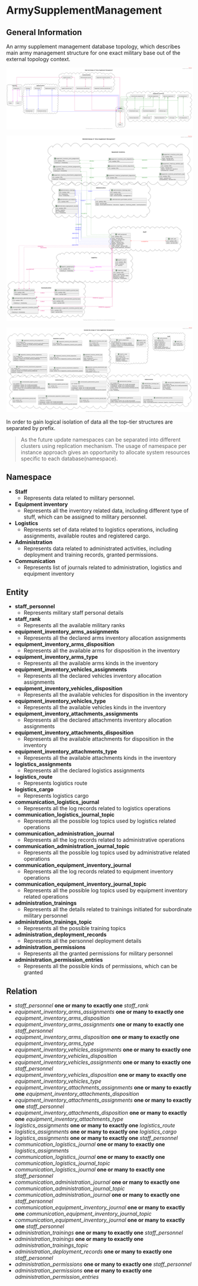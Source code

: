 # ArmySupplementManagement

## General Information

An army supplement management database topology, which describes main army management structure for one exact military base out of the external topology context.

![](./docs/examples/high-level-design.png)

![](./docs/examples/detailed-design.png)

![](./docs/examples/detailed-design-sql.png)

In order to gain logical isolation of data all the top-tier structures are separated by prefix.

> As the future update namespaces can be separated into different clusters using replication mechanism. The usage of namespace per instance approach gives an opportunity to allocate system resources specific to each database(namespace).

## Namespace

* **Staff**
  * Represents data related to military personnel. 
* **Equipment inventory**
  * Represents all the inventory related data, including different type of stuff, which can be assigned to military personnel.
* **Logistics**
  * Represents set of data related to logistics operations, including assignments, available routes and registered cargo.
* **Administration**
  * Represents data related to administrated activities, including deployment and training records, granted permissions. 
* **Communication**
  * Represents list of journals related to administration, logistics and equipment inventory

## Entity

* **staff_personnel**
  * Represents military staff personal details
* **staff_rank**
  * Represents all the available military ranks
* **equipment_inventory_arms_assignments**
  * Represents all the declared arms inventory allocation assignments
* **equipment_inventory_arms_disposition**
  * Represents all the available arms for disposition in the inventory
* **equipment_inventory_arms_type**
  * Represents all the available arms kinds in the inventory
* **equipment_inventory_vehicles_assignments**
  * Represents all the declared vehicles inventory allocation assignments
* **equipment_inventory_vehicles_disposition**
  * Represents all the available vehicles for disposition in the inventory
* **equipment_inventory_vehicles_type**
  * Represents all the available vehicles kinds in the inventory
* **equipment_inventory_attachments_assignments**
  * Represents all the declared attachments inventory allocation assignments 
* **equipment_inventory_attachments_disposition**
  * Represents all the available attachments for disposition in the inventory
* **equipment_inventory_attachments_type**
  * Represents all the available attachments kinds in the inventory
* **logistics_assignments**
  * Represents all the declared logistics assignments
* **logistics_route**
  * Represents logistics route
* **logistics_cargo**
  * Represents logistics cargo
* **communication_logistics_journal**
  * Represents all the log records related to logistics operations
* **communication_logistics_journal_topic**
  * Represents all the possible log topics used by logistics related operations
* **communication_administration_journal**
  * Represents all the log records related to administrative operations
* **communication_administration_journal_topic**
  * Represents all the possible log topics used by administrative related operations
* **communication_equipment_inventory_journal**
  * Represents all the log records related to equipment inventory operations
* **communication_equipment_inventory_journal_topic**
  * Represents all the possible log topics used by equipment inventory related operations
* **administration_trainings**
  * Represents all the details related to trainings initiated for subordinate military personnel 
* **administration_trainings_topic**
  * Represents all the possible training topics
* **administration_deployment_records**
  * Represents all the personnel deployment details
* **administration_permissions**
  * Represents all the granted permissions for military personnel
* **administration_permission_entries**
  * Represents all the possible kinds of permissions, which can be granted

## Relation

* _staff_personnel_ **one or many to exactly one** _staff_rank_
* _equipment_inventory_arms_assignments_ **one or many to exactly one** _equipment_inventory_arms_disposition_
* _equipment_inventory_arms_assignments_ **one or many to exactly one** _staff_personnel_
* _equipment_inventory_arms_disposition_ **one or many to exactly one** _equipment_inventory_arms_type_
* _equipment_inventory_vehicles_assignments_ **one or many to exactly one** _equipment_inventory_vehicles_disposition_
* _equipment_inventory_vehicles_assignments_ **one or many to exactly one** _staff_personnel_
* _equipment_inventory_vehicles_disposition_ **one or many to exactly one** _equipment_inventory_vehicles_type_
* _equipment_inventory_attachments_assignments_ **one or many to exactly one** _equipment_inventory_attachments_disposition_
* _equipment_inventory_attachments_assignments_ **one or many to exactly one** _staff_personnel_
* _equipment_inventory_attachments_disposition_ **one or many to exactly one** _equipment_inventory_attachments_type_
* _logistics_assignments_ **one or many to exactly one** _logistics_route_
* _logistics_assignments_ **one or many to exactly one** _logistics_cargo_
* _logistics_assignments_ **one or many to exactly one** _staff_personnel_
* _communication_logistics_journal_ **one or many to exactly one** _logistics_assignments_
* _communication_logistics_journal_ **one or many to exactly one** _communication_logistics_journal_topic_
* _communication_logistics_journal_ **one or many to exactly one** _staff_personnel_
* _communication_administration_journal_ **one or many to exactly one** _communication_administration_journal_topic_
* _communication_administration_journal_ **one or many to exactly one** _staff_personnel_
* _communication_equipment_inventory_journal_ **one or many to exactly one** _communication_equipment_inventory_journal_topic_
* _communication_equipment_inventory_journal_ **one or many to exactly one** _staff_personnel_
* _administration_trainings_ **one or many to exactly one** _staff_personnel_
* _administration_trainings_ **one or many to exactly one** _administration_trainings_topic_
* _administration_deployment_records_ **one or many to exactly one** _staff_personnel_
* _administration_permissions_ **one or many to exactly one** _staff_personnel_
* _administration_permissions_ **one or many to exactly one** _administration_permission_entries_